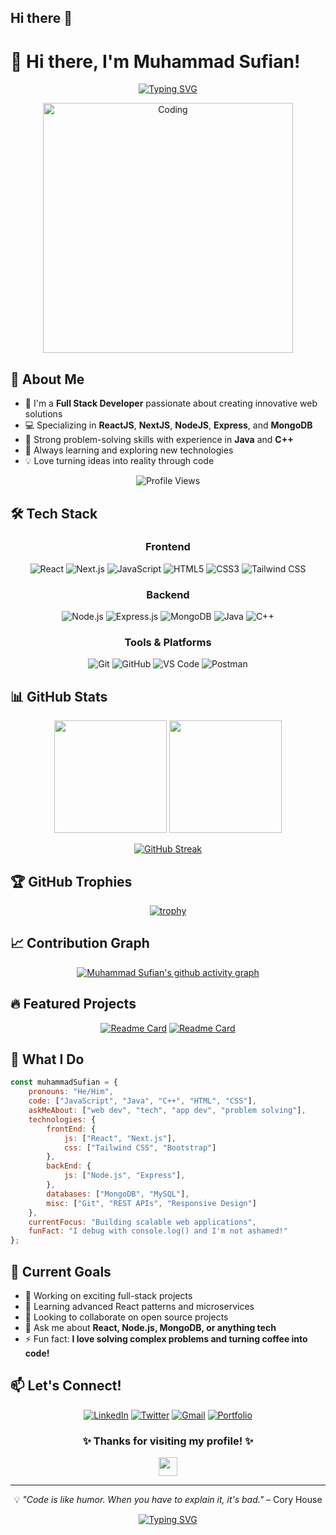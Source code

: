 ## Hi there 👋


# 👋 Hi there, I'm Muhammad Sufian!

<div align="center">
  
[![Typing SVG](https://readme-typing-svg.herokuapp.com?font=Fira+Code&size=22&duration=3000&pause=1000&color=00D9FF&center=true&vCenter=true&width=600&lines=Full+Stack+Developer;Problem+Solver;Always+Learning+New+Things;Building+Amazing+Web+Applications)](https://git.io/typing-svg)

</div>

<div align="center">
  <img src="https://github.com/muhammadsufian/muhammadsufian/raw/main/assets/coding.gif" alt="Coding" width="400"/>
</div>

## 🚀 About Me

- 🔭 I'm a **Full Stack Developer** passionate about creating innovative web solutions
- 💻 Specializing in **ReactJS**, **NextJS**, **NodeJS**, **Express**, and **MongoDB**
- 🧠 Strong problem-solving skills with experience in **Java** and **C++**
- 🌱 Always learning and exploring new technologies
- 💡 Love turning ideas into reality through code

<div align="center">
  
![Profile Views](https://komarev.com/ghpvc/?username=muhammadsufian&color=blueviolet&style=flat-square&label=Profile+Views)

</div>

## 🛠️ Tech Stack

<div align="center">

### Frontend
![React](https://img.shields.io/badge/React-20232A?style=for-the-badge&logo=react&logoColor=61DAFB)
![Next.js](https://img.shields.io/badge/Next.js-000000?style=for-the-badge&logo=next.js&logoColor=white)
![JavaScript](https://img.shields.io/badge/JavaScript-F7DF1E?style=for-the-badge&logo=javascript&logoColor=black)
![HTML5](https://img.shields.io/badge/HTML5-E34F26?style=for-the-badge&logo=html5&logoColor=white)
![CSS3](https://img.shields.io/badge/CSS3-1572B6?style=for-the-badge&logo=css3&logoColor=white)
![Tailwind CSS](https://img.shields.io/badge/Tailwind_CSS-38B2AC?style=for-the-badge&logo=tailwind-css&logoColor=white)

### Backend
![Node.js](https://img.shields.io/badge/Node.js-43853D?style=for-the-badge&logo=node.js&logoColor=white)
![Express.js](https://img.shields.io/badge/Express.js-404D59?style=for-the-badge&logo=express&logoColor=white)
![MongoDB](https://img.shields.io/badge/MongoDB-4EA94B?style=for-the-badge&logo=mongodb&logoColor=white)
![Java](https://img.shields.io/badge/Java-ED8B00?style=for-the-badge&logo=java&logoColor=white)
![C++](https://img.shields.io/badge/C%2B%2B-00599C?style=for-the-badge&logo=c%2B%2B&logoColor=white)

### Tools & Platforms
![Git](https://img.shields.io/badge/Git-F05032?style=for-the-badge&logo=git&logoColor=white)
![GitHub](https://img.shields.io/badge/GitHub-100000?style=for-the-badge&logo=github&logoColor=white)
![VS Code](https://img.shields.io/badge/VS_Code-007ACC?style=for-the-badge&logo=visual-studio-code&logoColor=white)
![Postman](https://img.shields.io/badge/Postman-FF6C37?style=for-the-badge&logo=postman&logoColor=white)

</div>

## 📊 GitHub Stats

<div align="center">
  
<img height="180em" src="https://github-readme-stats.vercel.app/api?username=muhammadsufian&show_icons=true&theme=tokyonight&include_all_commits=true&count_private=true"/>
<img height="180em" src="https://github-readme-stats.vercel.app/api/top-langs/?username=muhammadsufian&layout=compact&langs_count=8&theme=tokyonight"/>

</div>

<div align="center">
  
[![GitHub Streak](https://github-readme-streak-stats.herokuapp.com/?user=muhammadsufian&theme=tokyonight)](https://git.io/streak-stats)

</div>

## 🏆 GitHub Trophies

<div align="center">
  
[![trophy](https://github-profile-trophy.vercel.app/?username=muhammadsufian&theme=darkhub&no-frame=true&margin-w=15&margin-h=15&column=7)](https://github.com/ryo-ma/github-profile-trophy)

</div>

## 📈 Contribution Graph

<div align="center">
  
[![Muhammad Sufian's github activity graph](https://github-readme-activity-graph.vercel.app/graph?username=muhammadsufian&theme=tokyo-night)](https://github.com/ashutosh00710/github-readme-activity-graph)

</div>

## 🔥 Featured Projects

<div align="center">

[![Readme Card](https://github-readme-stats.vercel.app/api/pin/?username=muhammadsufian&repo=project1&theme=tokyonight)](https://github.com/muhammadsufian/project1)
[![Readme Card](https://github-readme-stats.vercel.app/api/pin/?username=muhammadsufian&repo=project2&theme=tokyonight)](https://github.com/muhammadsufian/project2)

</div>

## 💼 What I Do

```javascript
const muhammadSufian = {
    pronouns: "He/Him",
    code: ["JavaScript", "Java", "C++", "HTML", "CSS"],
    askMeAbout: ["web dev", "tech", "app dev", "problem solving"],
    technologies: {
        frontEnd: {
            js: ["React", "Next.js"],
            css: ["Tailwind CSS", "Bootstrap"]
        },
        backEnd: {
            js: ["Node.js", "Express"],
        },
        databases: ["MongoDB", "MySQL"],
        misc: ["Git", "REST APIs", "Responsive Design"]
    },
    currentFocus: "Building scalable web applications",
    funFact: "I debug with console.log() and I'm not ashamed!"
};
```

## 🎯 Current Goals

- 🔭 Working on exciting full-stack projects
- 🌱 Learning advanced React patterns and microservices
- 👯 Looking to collaborate on open source projects
- 💬 Ask me about **React, Node.js, MongoDB, or anything tech**
- ⚡ Fun fact: **I love solving complex problems and turning coffee into code!**

## 📫 Let's Connect!

<div align="center">

[![LinkedIn](https://img.shields.io/badge/LinkedIn-0077B5?style=for-the-badge&logo=linkedin&logoColor=white)](https://linkedin.com/in/muhammadsufian)
[![Twitter](https://img.shields.io/badge/Twitter-1DA1F2?style=for-the-badge&logo=twitter&logoColor=white)](https://twitter.com/muhammadsufian)
[![Gmail](https://img.shields.io/badge/Gmail-D14836?style=for-the-badge&logo=gmail&logoColor=white)](mailto:muhammadsufian@gmail.com)
[![Portfolio](https://img.shields.io/badge/Portfolio-000000?style=for-the-badge&logo=About.me&logoColor=white)](https://muhammadsufian.dev)

</div>

<div align="center">
  
### ✨ Thanks for visiting my profile! ✨
  
<img src="https://github.com/muhammadsufian/muhammadsufian/raw/main/assets/wave.gif" width="30px">

</div>

---

<div align="center">
  
💡 *"Code is like humor. When you have to explain it, it's bad."* – Cory House

[![Typing SVG](https://readme-typing-svg.herokuapp.com?font=Fira+Code&size=16&duration=4000&pause=1000&color=00D9FF&center=true&vCenter=true&width=500&lines=Happy+Coding!+%F0%9F%92%BB;Let's+build+something+amazing+together!+%F0%9F%9A%80)](https://git.io/typing-svg)

</div>

